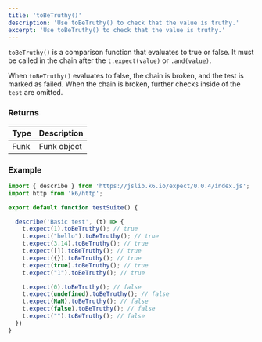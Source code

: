 ```yaml
---
title: 'toBeTruthy()'
description: 'Use toBeTruthy() to check that the value is truthy.'
excerpt: 'Use toBeTruthy() to check that the value is truthy.'
---
```


`toBeTruthy()` is a comparison function that evaluates to true or false. It must be called in the chain after the `t.expect(value)` or `.and(value)`. 

When `toBeTruthy()` evaluates to false, the chain is broken, and the test is marked as failed. When the chain is broken, further checks inside of the `test` are omitted. 


### Returns

| Type   | Description                     |
| ------ | ------------------------------- |
| Funk   | Funk object |

### Example

<CodeGroup labels={[]}>

```javascript
import { describe } from 'https://jslib.k6.io/expect/0.0.4/index.js';
import http from 'k6/http';

export default function testSuite() {

  describe('Basic test', (t) => {
    t.expect(1).toBeTruthy(); // true
    t.expect("hello").toBeTruthy(); // true
    t.expect(3.14).toBeTruthy(); // true
    t.expect([]).toBeTruthy(); // true
    t.expect({}).toBeTruthy(); // true
    t.expect(true).toBeTruthy(); // true
    t.expect("1").toBeTruthy(); // true

    t.expect(0).toBeTruthy(); // false
    t.expect(undefined).toBeTruthy(); // false
    t.expect(NaN).toBeTruthy(); // false
    t.expect(false).toBeTruthy(); // false
    t.expect("").toBeTruthy(); // false
  })
}
```

</CodeGroup>
